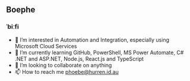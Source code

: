 ## Boephe
### ˈbiːfi
- 👀 I’m interested in Automation and Integration, especially using Microsoft Cloud Services
- 🌱 I’m currently learning GitHub, PowerShell, MS Power Automate, C# .NET and ASP.NET, Node.js, React.js and TypeScript
- 💞️ I’m looking to collaborate on anything
- 📫 How to reach me phoebe@hurren.id.au
